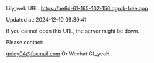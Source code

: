 Lily_web URL: https://ae6d-61-165-102-156.ngrok-free.app

Updated at: 2024-12-10 09:39:41

If you cannot open this URL, the server might be down.

Please contact: 

goley04@foxmail.com Or Wechat:GL_yeaH